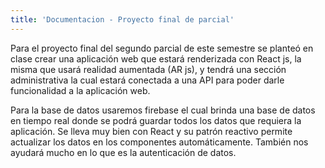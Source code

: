 ```yaml
---
title: 'Documentacion - Proyecto final de parcial'
---
```


<p>
Para el proyecto final del segundo parcial de este semestre se planteó en clase crear una aplicación web que estará renderizada con React js, la misma que usará realidad aumentada (AR js), y tendrá una sección administrativa la cual estará conectada a una API para poder darle funcionalidad a la aplicación web.
</p>
<p>
Para la base de datos usaremos firebase el cual brinda una base de datos en tiempo real donde se podrá guardar todos los datos que requiera la aplicación. Se lleva muy bien con React y su patrón reactivo permite actualizar los datos en los componentes automáticamente. También nos ayudará mucho en lo que es la autenticación de datos. 
</p>